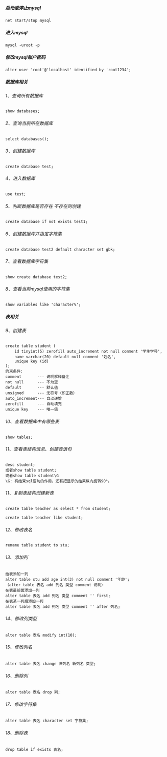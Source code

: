 ##### 启动或停止mysql
`net start/stop mysql`
##### 进入mysql
`mysql -uroot -p`
##### 修改mysql账户密码
`alter user 'root'@'localhost' identified by 'root1234';`
##### 数据库相关
###### 1、查询所有数据库
`show databases;`
###### 2、查询当前所在数据库
`select databases();`
###### 3、创建数据库
`create database test;`
###### 4、进入数据库
`use test;`
###### 5、判断数据库是否存在 不存在则创建
`create database if not exists test1;`
###### 6、创建数据库并指定字符集
`create database test2 default character set gbk;`
###### 7、查看数据库字符集
`show create database test2;`
###### 8、查看当前mysql使用的字符集
`show variables like 'character%';`
##### 表相关
###### 9、创建表
```
create table student (
    id tinyint(5) zerofill auto_increment not null comment '学生学号',
    name varchar(20) default null comment '姓名',
    unique key (id)
);
约束条件:
comment       --- 说明解释备注
not null      --- 不为空
default       --- 默认值
unsigned      --- 无符号（即正数）
auto_increment--- 自动递增
zerofill      --- 自动填充
unique key    --- 唯一值
```
###### 10、查看数据库中有哪些表
`show tables;`
###### 11、查看表结构信息、创建表语句
```
desc student;
或者show table student;
或者show table student\G
\G: 有结束sql语句的作用，还有把显示的结果纵向旋转90°。
```
###### 11、复制表结构创建新表
`create table teacher as select * from student;`

`create table teacher like student;`
###### 12、修改表名
`rename table student to stu;`
###### 13、添加列
```
给表添加一列
alter table stu add age int(3) not null comment '年龄';
（alter table 表名 add 列名 类型 comment 说明）
在表最前面添加一列
alter table 表名 add 列名 类型 comment '' first;
在表某一列后添加一列
alter table 表名 add 列名 类型 comment '' after 列名;
```
###### 14、修改列类型
`alter table 表名 modify int(10);`
###### 15、修改列名
`alter table 表名 change 旧列名 新列名 类型;`
###### 16、删除列
`alter table 表名 drop 列;`
###### 17、修改字符集
`alter table 表名 character set 字符集;`
###### 18、删除表
`drop table if exists 表名;`

